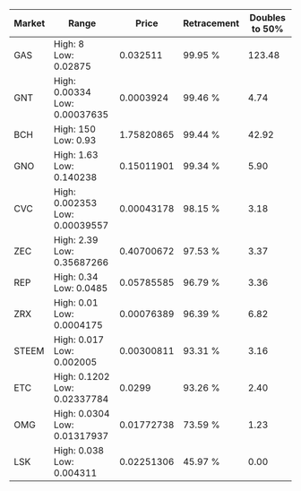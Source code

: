 | Market | Range | Price| Retracement | Doubles to 50% |
| --- | --- | --- | --- | --- |
| GAS | High: 8<br />Low: 0.02875 | 0.032511 | 99.95 % | 123.48 |
| GNT | High: 0.00334<br />Low: 0.00037635 | 0.0003924 | 99.46 % | 4.74 |
| BCH | High: 150<br />Low: 0.93 | 1.75820865 | 99.44 % | 42.92 |
| GNO | High: 1.63<br />Low: 0.140238 | 0.15011901 | 99.34 % | 5.90 |
| CVC | High: 0.002353<br />Low: 0.00039557 | 0.00043178 | 98.15 % | 3.18 |
| ZEC | High: 2.39<br />Low: 0.35687266 | 0.40700672 | 97.53 % | 3.37 |
| REP | High: 0.34<br />Low: 0.0485 | 0.05785585 | 96.79 % | 3.36 |
| ZRX | High: 0.01<br />Low: 0.0004175 | 0.00076389 | 96.39 % | 6.82 |
| STEEM | High: 0.017<br />Low: 0.002005 | 0.00300811 | 93.31 % | 3.16 |
| ETC | High: 0.1202<br />Low: 0.02337784 | 0.0299 | 93.26 % | 2.40 |
| OMG | High: 0.0304<br />Low: 0.01317937 | 0.01772738 | 73.59 % | 1.23 |
| LSK | High: 0.038<br />Low: 0.004311 | 0.02251306 | 45.97 % | 0.00 |
